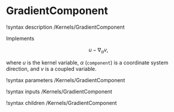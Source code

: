 # GradientComponent
!syntax description /Kernels/GradientComponent

Implements

$$
u - \nabla_\alpha v,
$$

where $u$ is the kernel variable, $\alpha$ (`component`) is a coordinate system
direction, and $v$ is a coupled variable.

!syntax parameters /Kernels/GradientComponent

!syntax inputs /Kernels/GradientComponent

!syntax children /Kernels/GradientComponent
